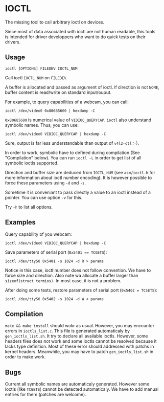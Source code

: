 IOCTL
=====

The missing tool to call arbitrary ioctl on devices.

Since most of data associated with ioctl are not human readable, this tools is
intended for driver developpers who want to do quick tests on their drivers.

Usage
------

    ioctl [OPTIONS] FILEDEV IOCTL_NUM

Call ioctl `IOCTL_NUM` on `FILEDEV`.

A buffer is allocated and passed as argument of ioctl. If direction is
not `NONE`, buffer content is read/write on standard input/ouput.

For example, to query capabilities of a webcam, you can call:

    ioctl /dev/video0 0x80685600 | hexdump -C

`0x80685600` is numerical value of `VIDIOC_QUERYCAP`. `ioctl` also understand
symbolic names. Thus, you can use:

    ioctl /dev/video0 VIDIOC_QUERYCAP | hexdump -C

Sure, output is far less understandable than output of `v4l2-ctl` :-).

In order to work, symbolic have to defined during compilation (See "Compilation"
below). You can run `ioctl -L` in order to get list of all symbolic ioctls
supported.

Direction and buffer size are deduced from `IOCTL_NUM` (see `asm/ioctl.h` for
more information about ioctl number encoding). It is however possible to force
these parameters using `-d` and `-s`.

Sometime it is conveniant to pass directly a value to an ioctl instead of a
pointer. You can use option `-v` for this.

Try `-h` to list all options.

Examples
--------

Query capability of you webcam:

    ioctl /dev/video0 VIDIOC_QUERYCAP | hexdump -C

Save parameters of serial port (`0x5401 == TCGETS`):

    ioctl /dev/ttyS0 0x5401 -s 1024 -d R > params

Notice in this case, ioctl number does not follow convention. We have to force
size and direction. Also note wa allocate a buffer larger than
`sizeof(struct termios)`. In most case, it is not a problem.

After doing some tests, restore parameters of serial port (`0x5402 = TCSETS`):

    ioctl /dev/ttyS0 0x5402 -s 1024 -d W < params

Compilation
-----------

`make && make install` should wokr as usual. However, you may encounter errors
in `ioctls_list.c`. This file is generated automaticaly by `gen_ioctls_list.sh`.
It try to declare all available ioctls. However, some headers files does not
work and some ioctls cannot be resolved because it lacks type definition. Most
of these error should addressed with patchs in kernel headers. Meanwhile, you
may have to patch `gen_ioctls_list.sh` in order to make work.

Bugs
----

Current all symbolic names are automaticaly generated. However some ioctls (like
`TCGETS`) cannot be detected automaticaly. We have to add manual entries for 
them (patches are welcome).

